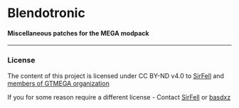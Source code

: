 # Blendotronic
#### Miscellaneous patches for the MEGA modpack

------
### License

The content of this project is licensed under CC BY-ND v4.0 to [SirFell](https://github.com/SirFell) and [members of GTMEGA organization](https://github.com/orgs/GTMEGA/people)

If you for some reason require a different license - Contact [SirFell](https://github.com/SirFell) or [basdxz](https://github.com/basdxz)